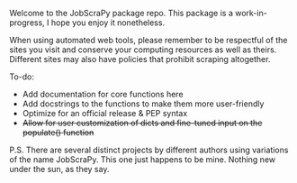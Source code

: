 Welcome to the JobScraPy package repo. This package is a work-in-progress, I hope you enjoy it nonetheless.

When using automated web tools, please remember to be respectful of the sites you visit and conserve your computing resources as well as theirs.  Different sites may also have policies that prohibit scraping altogether.

To-do:
* Add documentation for core functions here
* Add docstrings to the functions to make them more user-friendly
* Optimize for an official release & PEP syntax
* ~~Allow for user customization of dicts and fine-tuned input on the populate() function~~

P.S. There are several distinct projects by different authors using variations of the name JobScraPy. This one just happens to be mine. Nothing new under the sun, as they say.
